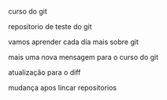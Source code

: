 curso do git

repositorio de teste do git

vamos aprender cada dia mais sobre git


mais uma nova mensagem para o curso do git


atualização para o diff



mudança apos lincar repositorios



